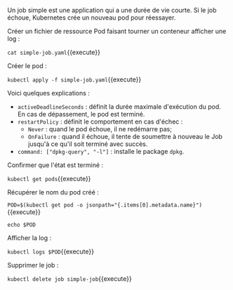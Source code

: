 Un job simple est une application qui a une durée de vie courte. Si le job échoue, Kubernetes crée un nouveau pod pour réessayer.

Créer un fichier de ressource Pod faisant tourner un conteneur afficher une log :

`cat simple-job.yaml`{{execute}}

Créer le pod :

`kubectl apply -f simple-job.yaml`{{execute}}

Voici quelques explications :
- `activeDeadlineSeconds` : définit la durée maximale d'exécution du pod. En cas de dépassement, le pod est terminé.
- `restartPolicy` : définit le comportement en cas d'échec :
  - `Never` : quand le pod échoue, il ne redémarre pas;
  - `OnFailure` : quand il échoue, il tente de soumettre à nouveau le Job jusqu'à ce qu'il soit terminé avec succès.
- `command: ["dpkg-query", "-l"]` : installe le package `dpkg`.

Confirmer que l'état est terminé :

`kubectl get pods`{{execute}}

Récupérer le nom du pod créé :

`POD=$(kubectl get pod -o jsonpath="{.items[0].metadata.name}")`{{execute}}

`echo $POD`

Afficher la log :

`kubectl logs $POD`{{execute}}

Supprimer le job :

`kubectl delete job simple-job`{{execute}}
